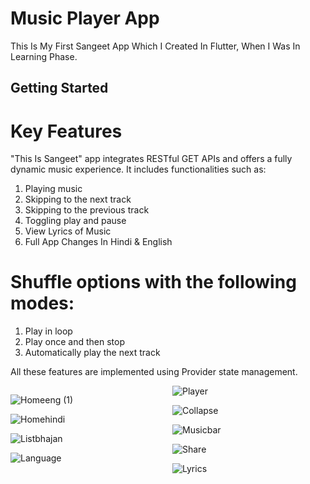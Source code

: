 # Music Player App

This Is My First Sangeet App Which I Created In Flutter, When I Was  In Learning Phase.
## Getting Started

# Key Features
"This Is Sangeet" app integrates RESTful GET APIs and offers a fully dynamic music experience. It includes functionalities such as:

1) Playing music
2) Skipping to the next track
3) Skipping to the previous track
4) Toggling play and pause
5) View Lyrics of Music
6) Full App Changes In Hindi & English 

# Shuffle options with the following modes:
1) Play in loop
2) Play once and then stop
3) Automatically play the next track
 
All these features are implemented using Provider state management.


<div style="column-count: 2;">
 
  ![Homeeng (1)](https://github.com/user-attachments/assets/9f82031e-0bb3-4c3f-9840-fd5f194e7da2)
 
  ![Homehindi](https://github.com/user-attachments/assets/11d7f9bf-10a6-4a21-b759-d62db3bf0d92)

  ![Listbhajan](https://github.com/user-attachments/assets/2c14e348-1d92-4262-94d6-0c224928b703)

  ![Language ](https://github.com/user-attachments/assets/318c7cc1-f437-4e34-86c9-8bd457f221a5)

  ![Player](https://github.com/user-attachments/assets/27f8d26f-ce24-43ab-a9a4-215af382ca33)
  
  ![Collapse](https://github.com/user-attachments/assets/333ab77f-3a35-4532-bf38-8de5bd5e440e)

  ![Musicbar](https://github.com/user-attachments/assets/c82ea61a-93ea-4937-9539-fd81cdfa0c38)

  ![Share](https://github.com/user-attachments/assets/12a01e0a-85f5-4414-a136-e51ac124dfd1)

  ![Lyrics ](https://github.com/user-attachments/assets/31bdc712-3f63-44a6-9c4b-b53787dbe3d2)




  
</div>



